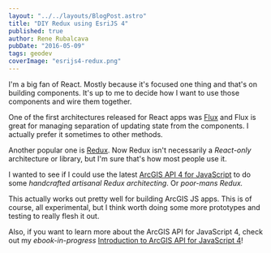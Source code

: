 ```yaml
---
layout: "../../layouts/BlogPost.astro"
title: "DIY Redux using EsriJS 4"
published: true
author: Rene Rubalcava
pubDate: "2016-05-09"
tags: geodev
coverImage: "esrijs4-redux.png"
---
```


I'm a big fan of React. Mostly because it's focused one thing and that's on building components. It's up to me to decide how I want to use those components and wire them together.

One of the first architectures released for React apps was [Flux](https://facebook.github.io/flux/docs/overview.html) and Flux is great for managing separation of updating state from the components. I actually prefer it sometimes to other methods.

Another popular one is [Redux](http://redux.js.org/). Now Redux isn't necessarily a _React-only_ architecture or library, but I'm sure that's how most people use it.

I wanted to see if I could use the latest [ArcGIS API 4 for JavaScript](https://developers.arcgis.com/javascript/) to do some _handcrafted artisanal Redux architecting_. Or _poor-mans Redux._

This actually works out pretty well for building ArcGIS JS apps. This is of course, all experimental, but I think worth doing some more prototypes and testing to really flesh it out.

<lite-youtube videoid="ptmf_8ej3W4"></lite-youtube>

Also, if you want to learn more about the ArcGIS API for JavaScript 4, check out my _ebook-in-progress_ [Introduction to ArcGIS API for JavaScript 4](https://leanpub.com/arcgis-js-api-4)!
